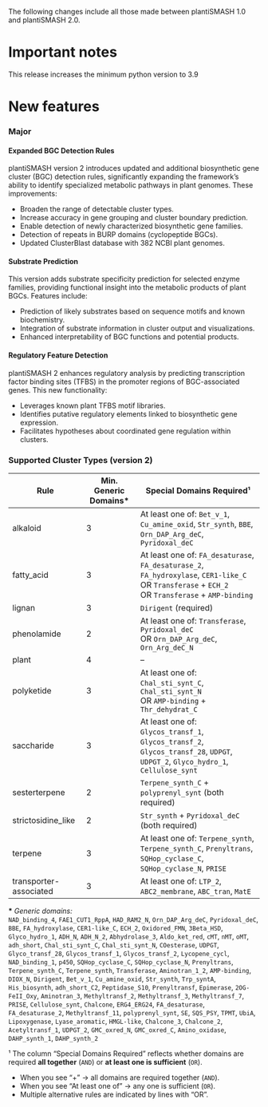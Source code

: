 The following changes include all those made between plantiSMASH 1.0 and plantiSMASH 2.0.

# Important notes

This release increases the minimum python version to 3.9 

# New features

<h3>Major</h3>

<h4>Expanded BGC Detection Rules</h4>

plantiSMASH version 2 introduces updated and additional biosynthetic gene cluster (BGC) detection rules, significantly expanding the framework’s ability to identify specialized metabolic pathways in plant genomes. These improvements:

* Broaden the range of detectable cluster types. 
* Increase accuracy in gene grouping and cluster boundary prediction.
* Enable detection of newly characterized biosynthetic gene families.
* Detection of repeats in BURP domains (cyclopeptide BGCs).
* Updated ClusterBlast database with 382 NCBI plant genomes.

<h4>Substrate Prediction</h4>

This version adds substrate specificity prediction for selected enzyme families, providing functional insight into the metabolic products of plant BGCs. Features include:

* Prediction of likely substrates based on sequence motifs and known biochemistry.
* Integration of substrate information in cluster output and visualizations.
* Enhanced interpretability of BGC functions and potential products.

<h4>Regulatory Feature Detection</h4>

plantiSMASH 2 enhances regulatory analysis by predicting transcription factor binding sites (TFBS) in the promoter regions of BGC-associated genes. This new functionality:

* Leverages known plant TFBS motif libraries.
* Identifies putative regulatory elements linked to biosynthetic gene expression.
* Facilitates hypotheses about coordinated gene regulation within clusters.

### Supported Cluster Types (version 2)

| Rule               | Min. Generic Domains* | Special Domains Required¹                                         |
|--------------------|-----------------------|--------------------------------------------------------------------|
| alkaloid           | 3                     | At least one of: `Bet_v_1`, `Cu_amine_oxid`, `Str_synth`, `BBE`, `Orn_DAP_Arg_deC`, `Pyridoxal_deC` |
| fatty_acid         | 3                     | At least one of: `FA_desaturase`, `FA_desaturase_2`, `FA_hydroxylase`, `CER1-like_C` <br> OR `Transferase` + `ECH_2` <br> OR `Transferase` + `AMP-binding` |
| lignan             | 3                     | `Dirigent` (required)                                              |
| phenolamide        | 2                     | At least one of: `Transferase`, `Pyridoxal_deC` <br> OR `Orn_DAP_Arg_deC`, `Orn_Arg_deC_N` |
| plant              | 4                     | –                                                                  |
| polyketide         | 3                     | At least one of: `Chal_sti_synt_C`, `Chal_sti_synt_N` <br> OR `AMP-binding` + `Thr_dehydrat_C` |
| saccharide         | 3                     | At least one of: `Glycos_transf_1`, `Glycos_transf_2`, `Glycos_transf_28`, `UDPGT`, `UDPGT_2`, `Glyco_hydro_1`, `Cellulose_synt` |
| sesterterpene      | 2                     | `Terpene_synth_C` + `polyprenyl_synt` (both required)              |
| strictosidine_like | 2                     | `Str_synth` + `Pyridoxal_deC` (both required)                      |
| terpene            | 3                     | At least one of: `Terpene_synth`, `Terpene_synth_C`, `Prenyltrans`, `SQHop_cyclase_C`, `SQHop_cyclase_N`, `PRISE` |
| transporter-associated        | 3                     | At least one of: `LTP_2`, `ABC2_membrane`, `ABC_tran`, `MatE`      |

**\*** *Generic domains:*  
`NAD_binding_4`, `FAE1_CUT1_RppA`, `HAD_RAM2_N`, `Orn_DAP_Arg_deC`, `Pyridoxal_deC`, `BBE`, `FA_hydroxylase`, `CER1-like_C`, `ECH_2`, `Oxidored_FMN`, `3Beta_HSD`, `Glyco_hydro_1`, `ADH_N`, `ADH_N_2`, `Abhydrolase_3`, `Aldo_ket_red`, `cMT`, `nMT`, `oMT`, `adh_short`, `Chal_sti_synt_C`, `Chal_sti_synt_N`, `COesterase`, `UDPGT`, `Glyco_transf_28`, `Glycos_transf_1`, `Glycos_transf_2`, `Lycopene_cycl`, `NAD_binding_1`, `p450`, `SQHop_cyclase_C`, `SQHop_cyclase_N`, `Prenyltrans`, `Terpene_synth_C`, `Terpene_synth`, `Transferase`, `Aminotran_1_2`, `AMP-binding`, `DIOX_N`, `Dirigent`, `Bet_v_1`, `Cu_amine_oxid`, `Str_synth`, `Trp_syntA`, `His_biosynth`, `adh_short_C2`, `Peptidase_S10`, `Prenyltransf`, `Epimerase`, `2OG-FeII_Oxy`, `Aminotran_3`, `Methyltransf_2`, `Methyltransf_3`, `Methyltransf_7`, `PRISE`, `Cellulose_synt`, `Chalcone`, `ERG4_ERG24`, `FA_desaturase`, `FA_desaturase_2`, `Methyltransf_11`, `polyprenyl_synt`, `SE`, `SQS_PSY`, `TPMT`, `UbiA`, `Lipoxygenase`, `Lyase_aromatic`, `HMGL-like`, `Chalcone_3`, `Chalcone_2`, `Acetyltransf_1`, `UDPGT_2`, `GMC_oxred_N`, `GMC_oxred_C`, `Amino_oxidase`, `DAHP_synth_1`, `DAHP_synth_2`

¹ The column “Special Domains Required” reflects whether domains are required **all together** (`AND`) or **at least one is sufficient** (`OR`).

- When you see “+” → all domains are required together (`AND`).
- When you see “At least one of” → any one is sufficient (`OR`).
- Multiple alternative rules are indicated by lines with “OR”.